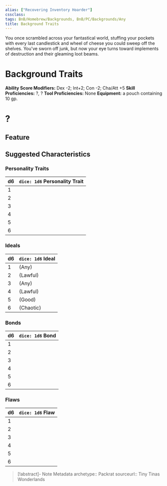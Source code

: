 ```yaml
---
alias: ["Recovering Inventory Hoarder"]
cssclass: 
tags: BnB/Homebrew/Backgrounds, BnB/PC/Backgrounds/Any
title: Background Traits
---
```

You once scrambled across your fantastical world, stuffing your pockets with every last candlestick and wheel of cheese you could sweep off the shelves. You've sworn off junk, but now your eye turns toward implements of destruction and their gleaming loot beams.

# Background Traits
**Ability Score Modifiers:** Dex -2; Int+2; Con -2; Cha/Att +5
**Skill Proficiencies:** ?, ?
**Tool Proficiencies:** None
**Equipment:** a pouch containing 10 gp.

# ?

## Feature

## Suggested Characteristics

### Personality Traits
| d6 | `dice: 1d6` Personality Trait |
| --- | --- |
| 1 |  |
| 2 | |
| 3 |  |
| 4 |  |
| 5 |  |
| 6 |  |

### Ideals
| d6 | `dice: 1d6` Ideal |
| --- | --- |
| 1 | (Any) |
| 2 |  (Lawful) |
| 3 |  (Any) |
| 4 |  (Lawful) |
| 5 |  (Good) |
| 6 |  (Chaotic) |

### Bonds
| d6 | `dice: 1d6` Bond |
| --- | --- |
| 1 |  |
| 2 |  |
| 3 | |
| 4 |  |
| 5 | |
| 6 |  |

### Flaws
| d6  | `dice: 1d6` Flaw |
| --- | ---------------- |
| 1   |                  |
| 2   |                  |
| 3   |                  |
| 4   |                  |
| 5   |                  |
| 6   |                  |

> [!abstract]- Note Metadata
> archetype:: Packrat
> sourceurl:: Tiny Tinas Wonderlands
